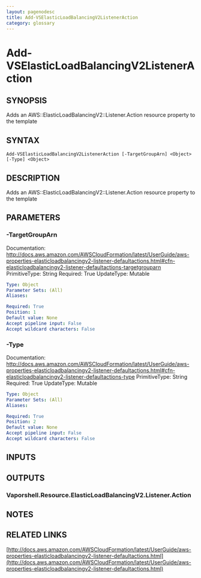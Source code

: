 ```yaml
---
layout: pagenodesc
title: Add-VSElasticLoadBalancingV2ListenerAction
category: glossary
---
```


# Add-VSElasticLoadBalancingV2ListenerAction

## SYNOPSIS
Adds an AWS::ElasticLoadBalancingV2::Listener.Action resource property to the template

## SYNTAX

```
Add-VSElasticLoadBalancingV2ListenerAction [-TargetGroupArn] <Object> [-Type] <Object>
```

## DESCRIPTION
Adds an AWS::ElasticLoadBalancingV2::Listener.Action resource property to the template

## PARAMETERS

### -TargetGroupArn
Documentation: http://docs.aws.amazon.com/AWSCloudFormation/latest/UserGuide/aws-properties-elasticloadbalancingv2-listener-defaultactions.html#cfn-elasticloadbalancingv2-listener-defaultactions-targetgrouparn
PrimitiveType: String
Required: True
UpdateType: Mutable

```yaml
Type: Object
Parameter Sets: (All)
Aliases: 

Required: True
Position: 1
Default value: None
Accept pipeline input: False
Accept wildcard characters: False
```

### -Type
Documentation: http://docs.aws.amazon.com/AWSCloudFormation/latest/UserGuide/aws-properties-elasticloadbalancingv2-listener-defaultactions.html#cfn-elasticloadbalancingv2-listener-defaultactions-type
PrimitiveType: String
Required: True
UpdateType: Mutable

```yaml
Type: Object
Parameter Sets: (All)
Aliases: 

Required: True
Position: 2
Default value: None
Accept pipeline input: False
Accept wildcard characters: False
```

## INPUTS

## OUTPUTS

### Vaporshell.Resource.ElasticLoadBalancingV2.Listener.Action

## NOTES

## RELATED LINKS

[http://docs.aws.amazon.com/AWSCloudFormation/latest/UserGuide/aws-properties-elasticloadbalancingv2-listener-defaultactions.html](http://docs.aws.amazon.com/AWSCloudFormation/latest/UserGuide/aws-properties-elasticloadbalancingv2-listener-defaultactions.html)

